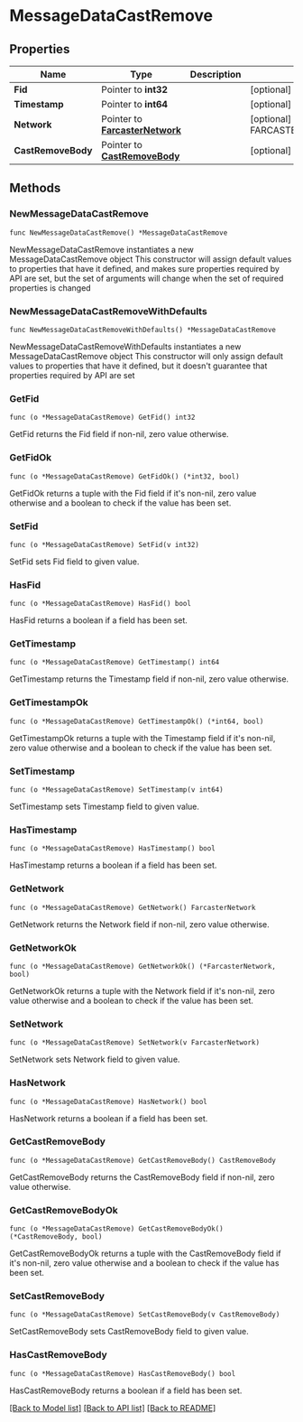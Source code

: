 # MessageDataCastRemove

## Properties

Name | Type | Description | Notes
------------ | ------------- | ------------- | -------------
**Fid** | Pointer to **int32** |  | [optional] 
**Timestamp** | Pointer to **int64** |  | [optional] 
**Network** | Pointer to [**FarcasterNetwork**](FarcasterNetwork.md) |  | [optional] [default to FARCASTERNETWORK_MAINNET]
**CastRemoveBody** | Pointer to [**CastRemoveBody**](CastRemoveBody.md) |  | [optional] 

## Methods

### NewMessageDataCastRemove

`func NewMessageDataCastRemove() *MessageDataCastRemove`

NewMessageDataCastRemove instantiates a new MessageDataCastRemove object
This constructor will assign default values to properties that have it defined,
and makes sure properties required by API are set, but the set of arguments
will change when the set of required properties is changed

### NewMessageDataCastRemoveWithDefaults

`func NewMessageDataCastRemoveWithDefaults() *MessageDataCastRemove`

NewMessageDataCastRemoveWithDefaults instantiates a new MessageDataCastRemove object
This constructor will only assign default values to properties that have it defined,
but it doesn't guarantee that properties required by API are set

### GetFid

`func (o *MessageDataCastRemove) GetFid() int32`

GetFid returns the Fid field if non-nil, zero value otherwise.

### GetFidOk

`func (o *MessageDataCastRemove) GetFidOk() (*int32, bool)`

GetFidOk returns a tuple with the Fid field if it's non-nil, zero value otherwise
and a boolean to check if the value has been set.

### SetFid

`func (o *MessageDataCastRemove) SetFid(v int32)`

SetFid sets Fid field to given value.

### HasFid

`func (o *MessageDataCastRemove) HasFid() bool`

HasFid returns a boolean if a field has been set.

### GetTimestamp

`func (o *MessageDataCastRemove) GetTimestamp() int64`

GetTimestamp returns the Timestamp field if non-nil, zero value otherwise.

### GetTimestampOk

`func (o *MessageDataCastRemove) GetTimestampOk() (*int64, bool)`

GetTimestampOk returns a tuple with the Timestamp field if it's non-nil, zero value otherwise
and a boolean to check if the value has been set.

### SetTimestamp

`func (o *MessageDataCastRemove) SetTimestamp(v int64)`

SetTimestamp sets Timestamp field to given value.

### HasTimestamp

`func (o *MessageDataCastRemove) HasTimestamp() bool`

HasTimestamp returns a boolean if a field has been set.

### GetNetwork

`func (o *MessageDataCastRemove) GetNetwork() FarcasterNetwork`

GetNetwork returns the Network field if non-nil, zero value otherwise.

### GetNetworkOk

`func (o *MessageDataCastRemove) GetNetworkOk() (*FarcasterNetwork, bool)`

GetNetworkOk returns a tuple with the Network field if it's non-nil, zero value otherwise
and a boolean to check if the value has been set.

### SetNetwork

`func (o *MessageDataCastRemove) SetNetwork(v FarcasterNetwork)`

SetNetwork sets Network field to given value.

### HasNetwork

`func (o *MessageDataCastRemove) HasNetwork() bool`

HasNetwork returns a boolean if a field has been set.

### GetCastRemoveBody

`func (o *MessageDataCastRemove) GetCastRemoveBody() CastRemoveBody`

GetCastRemoveBody returns the CastRemoveBody field if non-nil, zero value otherwise.

### GetCastRemoveBodyOk

`func (o *MessageDataCastRemove) GetCastRemoveBodyOk() (*CastRemoveBody, bool)`

GetCastRemoveBodyOk returns a tuple with the CastRemoveBody field if it's non-nil, zero value otherwise
and a boolean to check if the value has been set.

### SetCastRemoveBody

`func (o *MessageDataCastRemove) SetCastRemoveBody(v CastRemoveBody)`

SetCastRemoveBody sets CastRemoveBody field to given value.

### HasCastRemoveBody

`func (o *MessageDataCastRemove) HasCastRemoveBody() bool`

HasCastRemoveBody returns a boolean if a field has been set.


[[Back to Model list]](../README.md#documentation-for-models) [[Back to API list]](../README.md#documentation-for-api-endpoints) [[Back to README]](../README.md)


